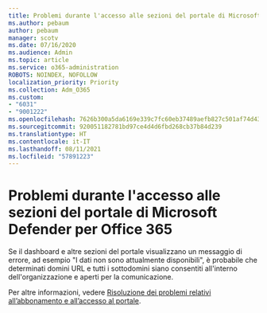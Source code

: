 ```yaml
---
title: Problemi durante l'accesso alle sezioni del portale di Microsoft Defender per Office 365
ms.author: pebaum
author: pebaum
manager: scotv
ms.date: 07/16/2020
ms.audience: Admin
ms.topic: article
ms.service: o365-administration
ROBOTS: NOINDEX, NOFOLLOW
localization_priority: Priority
ms.collection: Adm_O365
ms.custom:
- "6031"
- "9001222"
ms.openlocfilehash: 7626b300a5da6169e339c7fc60eb37489aefb827c501af74d4366bcaab6a38d2
ms.sourcegitcommit: 920051182781bd97ce4d4d6fbd268cb37b84d239
ms.translationtype: HT
ms.contentlocale: it-IT
ms.lasthandoff: 08/11/2021
ms.locfileid: "57891223"
---
```

# <a name="issues-accessing-sections-of-microsoft-defender-for-office-365-portal"></a>Problemi durante l'accesso alle sezioni del portale di Microsoft Defender per Office 365

Se il dashboard e altre sezioni del portale visualizzano un messaggio di errore, ad esempio "I dati non sono attualmente disponibili", è probabile che determinati domini URL e tutti i sottodomini siano consentiti all'interno dell'organizzazione e aperti per la comunicazione. 

Per altre informazioni, vedere [Risoluzione dei problemi relativi all’abbonamento e all’accesso al portale](https://docs.microsoft.com/windows/security/threat-protection/microsoft-defender-atp/troubleshoot-onboarding-error-messages#data-currently-isnt-available-on-some-sections-of-the-portal).